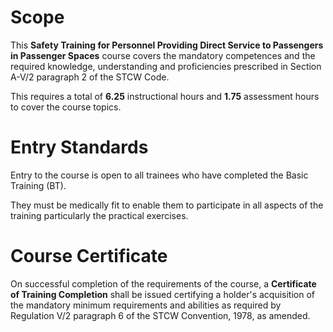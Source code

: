 # Scope

This **Safety Training for Personnel Providing Direct Service to Passengers in Passenger Spaces** course covers the mandatory competences and the required knowledge, understanding and proficiencies prescribed in Section A-V/2 paragraph 2 of the STCW Code.
 
This requires a total of **6.25** instructional hours and **1.75** assessment hours to cover the course topics.

# Entry Standards

Entry to the course is open to all trainees who have completed the Basic Training (BT).

They must be medically fit to enable them to participate in all aspects of the training particularly the practical exercises.

# Course Certificate

On successful completion of the requirements of the course, a **Certificate of Training Completion** shall be issued certifying a holder's acquisition of the mandatory minimum requirements and abilities as required by Regulation V/2 paragraph 6 of the STCW Convention, 1978, as amended.